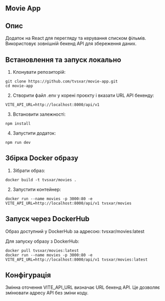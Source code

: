 ## Movie App

## Опис

Додаток на React для перегляду та керування списком фільмів. Використовує зовнішній бекенд API для збереження даних.
## Встановлення та запуск локально
1.	Клонувати репозиторій:

```
git clone https://github.com/tvsxar/movie-app.git
cd movie-app
```

2.	Створити файл .env у корені проєкту і вказати URL API бекенду:
```
VITE_API_URL=http://localhost:8000/api/v1
```

3.	Встановити залежності:
```
npm install
```
4.	Запустити додаток:
```
npm run dev
```
## Збірка Docker образу
1.	Зібрати образ:
```
docker build -t tvsxar/movies .
```
2.	Запустити контейнер:
```
docker run --name movies -p 3000:80 -e VITE_API_URL=http://localhost:8000/api/v1 tvsxar/movies
```
## Запуск через DockerHub
Образ доступний у DockerHub за адресою:
tvsxar/movies:latest

Для запуску образу з DockerHub:
```
docker pull tvsxar/movies:latest
docker run --name movies -p 3000:80 -e VITE_API_URL=http://localhost:8000/api/v1 tvsxar/movies:latest
```
## Конфігурація
Змінна оточення VITE_API_URL визначає URL бекенд API. Це дозволяє змінювати адресу API без зміни коду.
